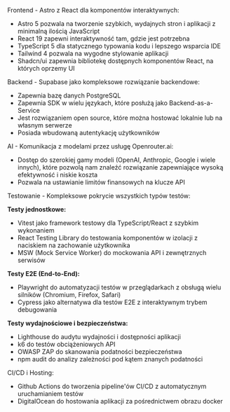 Frontend - Astro z React dla komponentów interaktywnych:

- Astro 5 pozwala na tworzenie szybkich, wydajnych stron i aplikacji z minimalną ilością JavaScript
- React 19 zapewni interaktywność tam, gdzie jest potrzebna
- TypeScript 5 dla statycznego typowania kodu i lepszego wsparcia IDE
- Tailwind 4 pozwala na wygodne stylowanie aplikacji
- Shadcn/ui zapewnia bibliotekę dostępnych komponentów React, na których oprzemy UI

Backend - Supabase jako kompleksowe rozwiązanie backendowe:

- Zapewnia bazę danych PostgreSQL
- Zapewnia SDK w wielu językach, które posłużą jako Backend-as-a-Service
- Jest rozwiązaniem open source, które można hostować lokalnie lub na własnym serwerze
- Posiada wbudowaną autentykację użytkowników

AI - Komunikacja z modelami przez usługę Openrouter.ai:

- Dostęp do szerokiej gamy modeli (OpenAI, Anthropic, Google i wiele innych), które pozwolą nam znaleźć rozwiązanie zapewniające wysoką efektywność i niskie koszta
- Pozwala na ustawianie limitów finansowych na klucze API

Testowanie - Kompleksowe pokrycie wszystkich typów testów:

**Testy jednostkowe:**
- Vitest jako framework testowy dla TypeScript/React z szybkim wykonaniem
- React Testing Library do testowania komponentów w izolacji z naciskiem na zachowanie użytkownika
- MSW (Mock Service Worker) do mockowania API i zewnętrznych serwisów

**Testy E2E (End-to-End):**
- Playwright do automatyzacji testów w przeglądarkach z obsługą wielu silników (Chromium, Firefox, Safari)
- Cypress jako alternatywa dla testów E2E z interaktywnym trybem debugowania

**Testy wydajnościowe i bezpieczeństwa:**
- Lighthouse do audytu wydajności i dostępności aplikacji
- k6 do testów obciążeniowych API
- OWASP ZAP do skanowania podatności bezpieczeństwa
- npm audit do analizy zależności pod kątem znanych podatności

CI/CD i Hosting:

- Github Actions do tworzenia pipeline'ów CI/CD z automatycznym uruchamianiem testów
- DigitalOcean do hostowania aplikacji za pośrednictwem obrazu docker
